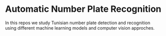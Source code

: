 # Automatic Number Plate Recognition

In this repos we study Tunisian number plate detection and recognition using different machine learning models and computer vision approches.
